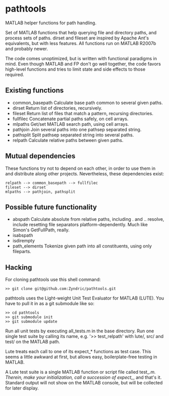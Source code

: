 pathtools
=========

MATLAB helper functions for path handling.

Set of MATLAB functions that help querying file and directory paths, and
process sets of paths. dirset and fileset are inspired by Apache Ant's
equivalents, but with less features. All functions run on MATLAB R2007b and
probably newer.

The code comes unoptimized, but is written with functional paradigms in mind.
Even though MATLAB and FP don't go well together, the code favors high-level
functions and tries to limit state and side effects to those required.


Existing functions
------------------

- common_basepath Calculate base path common to several given paths.
- dirset          Return list of directories, recursively.
- fileset         Return list of files that match a pattern, recursing directories.
- fullfilec       Concatenate partial paths safely, on cell arrays.
- mlpaths         Get/set MATLAB search path, using cell arrays.
- pathjoin        Join several paths into one pathsep separated string.
- pathsplit       Split pathsep separated string into several paths.
- relpath         Calculate relative paths between given paths.


Mutual dependencies
-------------------

These functions try not to depend on each other, in order to use them in and
distribute along other projects. Nevertheless, these dependencies exist:

    relpath --> common_basepath --> fullfilec
    fileset --> dirset
    mlpaths --> pathjoin, pathsplit


Possible future functionality
-----------------------------

- abspath     Calculate absolute from relative paths, including . and .. resolve, include resetting file separators platform-dependently. Much like Simon's GetFullPath, really.
- isabspath
- isdirempty
- path_elements Tokenize given path into all constituents, using only fileparts.


Hacking
-------

For cloning pathtools use this shell command:

    >> git clone git@github.com:Zyndric/pathtools.git

pathtools uses the Light-weight Unit Test Evaluator for MATLAB (LUTE). You have
to pull it in as a git submodule like so:

    >> cd pathtools
    >> git submodule init
    >> git submodule update

Run all unit tests by executing all_tests.m in the base directory. Run one
single test suite by calling its name, e.g. '>> test_relpath' with lute/, src/
and test/ on the MATLAB path.

Lute treats each call to one of its expect_* functions as test case. This seems
a little awkward at first, but allows easy, boilerplate-free testing in MATLAB.

A Lute test suite is a single MATLAB function or script file called test_*.m.
Therein, make your initialization, call a succession of expect_*, and that's it.
Standard output will not show on the MATLAB console, but will be collected for
later display.
